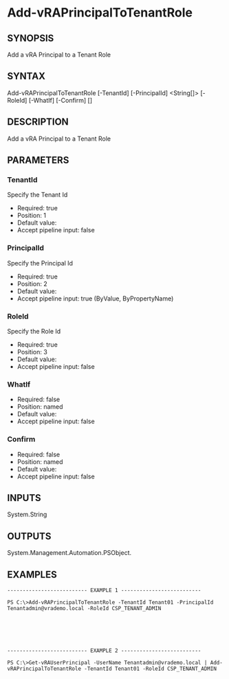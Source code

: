 # Add-vRAPrincipalToTenantRole

## SYNOPSIS
    
Add a vRA Principal to a Tenant Role

## SYNTAX
 Add-vRAPrincipalToTenantRole [-TenantId] <String> [-PrincipalId] <String[]> [-RoleId] <String> [-WhatIf] [-Confirm] [<CommonParameters>]     

## DESCRIPTION

Add a vRA Principal to a Tenant Role

## PARAMETERS


### TenantId

Specify the Tenant Id

* Required: true
* Position: 1
* Default value: 
* Accept pipeline input: false

### PrincipalId

Specify the Principal Id

* Required: true
* Position: 2
* Default value: 
* Accept pipeline input: true (ByValue, ByPropertyName)

### RoleId

Specify the Role Id

* Required: true
* Position: 3
* Default value: 
* Accept pipeline input: false

### WhatIf


* Required: false
* Position: named
* Default value: 
* Accept pipeline input: false

### Confirm


* Required: false
* Position: named
* Default value: 
* Accept pipeline input: false

## INPUTS

System.String

## OUTPUTS

System.Management.Automation.PSObject.

## EXAMPLES
```
-------------------------- EXAMPLE 1 --------------------------

PS C:\>Add-vRAPrincipalToTenantRole -TenantId Tenant01 -PrincipalId Tenantadmin@vrademo.local -RoleId CSP_TENANT_ADMIN






-------------------------- EXAMPLE 2 --------------------------

PS C:\>Get-vRAUserPrincipal -UserName Tenantadmin@vrademo.local | Add-vRAPrincipalToTenantRole -TenantId Tenant01 -RoleId CSP_TENANT_ADMIN
```

